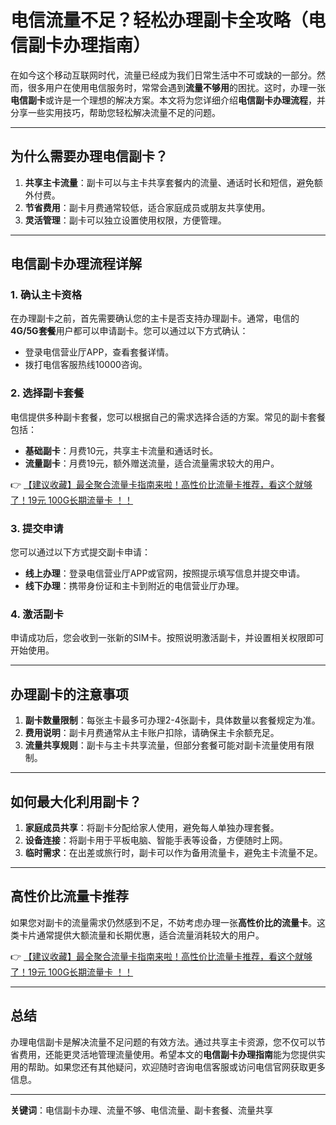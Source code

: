 # 电信流量不足？轻松办理副卡全攻略（电信副卡办理指南）

在如今这个移动互联网时代，流量已经成为我们日常生活中不可或缺的一部分。然而，很多用户在使用电信服务时，常常会遇到**流量不够用**的困扰。这时，办理一张**电信副卡**或许是一个理想的解决方案。本文将为您详细介绍**电信副卡办理流程**，并分享一些实用技巧，帮助您轻松解决流量不足的问题。

---

## 为什么需要办理电信副卡？

1. **共享主卡流量**：副卡可以与主卡共享套餐内的流量、通话时长和短信，避免额外付费。
2. **节省费用**：副卡月费通常较低，适合家庭成员或朋友共享使用。
3. **灵活管理**：副卡可以独立设置使用权限，方便管理。

---

## 电信副卡办理流程详解

### 1. 确认主卡资格
在办理副卡之前，首先需要确认您的主卡是否支持办理副卡。通常，电信的**4G/5G套餐**用户都可以申请副卡。您可以通过以下方式确认：
- 登录电信营业厅APP，查看套餐详情。
- 拨打电信客服热线10000咨询。

### 2. 选择副卡套餐
电信提供多种副卡套餐，您可以根据自己的需求选择合适的方案。常见的副卡套餐包括：
- **基础副卡**：月费10元，共享主卡流量和通话时长。
- **流量副卡**：月费19元，额外赠送流量，适合流量需求较大的用户。

👉 [【建议收藏】最全聚合流量卡指南来啦！高性价比流量卡推荐，看这个就够了！19元 100G长期流量卡 ！！](https://bit.ly/Liuliangka)

### 3. 提交申请
您可以通过以下方式提交副卡申请：
- **线上办理**：登录电信营业厅APP或官网，按照提示填写信息并提交申请。
- **线下办理**：携带身份证和主卡到附近的电信营业厅办理。

### 4. 激活副卡
申请成功后，您会收到一张新的SIM卡。按照说明激活副卡，并设置相关权限即可开始使用。

---

## 办理副卡的注意事项

1. **副卡数量限制**：每张主卡最多可办理2-4张副卡，具体数量以套餐规定为准。
2. **费用说明**：副卡月费通常从主卡账户扣除，请确保主卡余额充足。
3. **流量共享规则**：副卡与主卡共享流量，但部分套餐可能对副卡流量使用有限制。

---

## 如何最大化利用副卡？

1. **家庭成员共享**：将副卡分配给家人使用，避免每人单独办理套餐。
2. **设备连接**：将副卡用于平板电脑、智能手表等设备，方便随时上网。
3. **临时需求**：在出差或旅行时，副卡可以作为备用流量卡，避免主卡流量不足。

---

## 高性价比流量卡推荐

如果您对副卡的流量需求仍然感到不足，不妨考虑办理一张**高性价比的流量卡**。这类卡片通常提供大额流量和长期优惠，适合流量消耗较大的用户。

👉 [【建议收藏】最全聚合流量卡指南来啦！高性价比流量卡推荐，看这个就够了！19元 100G长期流量卡 ！！](https://bit.ly/Liuliangka)

---

## 总结

办理电信副卡是解决流量不足问题的有效方法。通过共享主卡资源，您不仅可以节省费用，还能更灵活地管理流量使用。希望本文的**电信副卡办理指南**能为您提供实用的帮助。如果您还有其他疑问，欢迎随时咨询电信客服或访问电信官网获取更多信息。

---

**关键词**：电信副卡办理、流量不够、电信流量、副卡套餐、流量共享